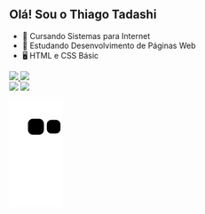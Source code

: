 ## Olá! Sou o Thiago Tadashi


- 🔭 Cursando Sistemas para Internet
- 🌱 Estudando Desenvolvimento de Páginas Web
- 🖥️ HTML e CSS Básic

<div align="left">
  <a href="https://github.com/TadashiThiago">
  <img height="180em" src="https://github-readme-stats.vercel.app/api?username=TadashiThiago&show_icons=true&theme=dark&include_all_commits=true&count_private=true"/>
  <img height="180em" src="https://github-readme-stats.vercel.app/api/top-langs/?username=TadashiThiago&layout=compact&langs_count=7&theme=dark"/>
 

</div>
 
<div>
  <a href="https://instagram.com/tadashi_thiago" target="_blank"><img src="https://img.shields.io/badge/-Instagram-%23E4405F?style=for-the-badge&logo=instagram&logoColor=white" target="_blank"></a>
  <a href="mailto:qtadaship@gmail.com"><img src="https://img.shields.io/badge/-Gmail-%23333?style=for-the-badge&logo=gmail&logoColor=white" target="_blank"></a>
</div>  

  ![Snake animation](https://github.com/TadashiThiago/TadashiThiago/blob/output/github-contribution-grid-snake.svg)

  


